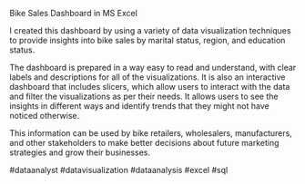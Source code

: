 Bike Sales Dashboard in MS Excel

I created this dashboard by using a variety of data visualization techniques to provide insights into bike sales by marital status, region, and education status.

The dashboard is prepared in a way easy to read and understand, with clear labels and descriptions for all of the visualizations. It is also an interactive dashboard that includes slicers, which allow users to interact with the data and filter the visualizations as per their needs. It allows users to see the insights in different ways and identify trends that they might not have noticed otherwise.

This information can be used by bike retailers, wholesalers, manufacturers, and other stakeholders to make better decisions about future marketing strategies and grow their businesses.

#dataanalyst #datavisualization #dataanalysis #excel #sql
